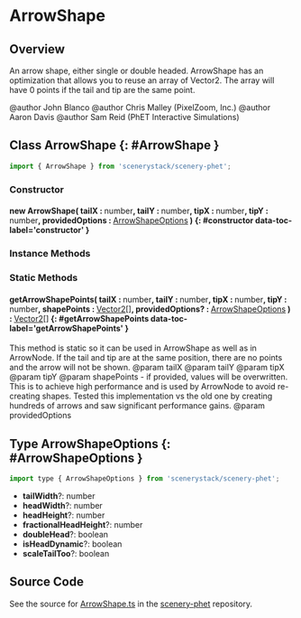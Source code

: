 # ArrowShape

## Overview

An arrow shape, either single or double headed.
ArrowShape has an optimization that allows you to reuse an array of Vector2.
The array will have 0 points if the tail and tip are the same point.

@author John Blanco
@author Chris Malley (PixelZoom, Inc.)
@author Aaron Davis
@author Sam Reid (PhET Interactive Simulations)

## Class ArrowShape {: #ArrowShape }


```js
import { ArrowShape } from 'scenerystack/scenery-phet';
```
### Constructor

#### new ArrowShape( tailX : <span style="font-weight: 400;"><span style="color: hsla(calc(var(--md-hue) + 180deg),80%,40%,1);">number</span></span>, tailY : <span style="font-weight: 400;"><span style="color: hsla(calc(var(--md-hue) + 180deg),80%,40%,1);">number</span></span>, tipX : <span style="font-weight: 400;"><span style="color: hsla(calc(var(--md-hue) + 180deg),80%,40%,1);">number</span></span>, tipY : <span style="font-weight: 400;"><span style="color: hsla(calc(var(--md-hue) + 180deg),80%,40%,1);">number</span></span>, providedOptions : <span style="font-weight: 400;">[ArrowShapeOptions](../scenery-phet/ArrowShape.md#ArrowShapeOptions)</span> ) {: #constructor data-toc-label='constructor' }

### Instance Methods



### Static Methods

#### getArrowShapePoints( tailX : <span style="font-weight: 400;"><span style="color: hsla(calc(var(--md-hue) + 180deg),80%,40%,1);">number</span></span>, tailY : <span style="font-weight: 400;"><span style="color: hsla(calc(var(--md-hue) + 180deg),80%,40%,1);">number</span></span>, tipX : <span style="font-weight: 400;"><span style="color: hsla(calc(var(--md-hue) + 180deg),80%,40%,1);">number</span></span>, tipY : <span style="font-weight: 400;"><span style="color: hsla(calc(var(--md-hue) + 180deg),80%,40%,1);">number</span></span>, shapePoints : <span style="font-weight: 400;">[Vector2](../dot/Vector2.md)[]</span>, providedOptions? : <span style="font-weight: 400;">[ArrowShapeOptions](../scenery-phet/ArrowShape.md#ArrowShapeOptions)</span> ) : <span style="font-weight: 400;">[Vector2](../dot/Vector2.md)[]</span> {: #getArrowShapePoints data-toc-label='getArrowShapePoints' }

This method is static so it can be used in ArrowShape as well as in ArrowNode.  If the tail and tip are at the
same position, there are no points and the arrow will not be shown.
@param tailX
@param tailY
@param tipX
@param tipY
@param shapePoints - if provided, values will be overwritten. This is to achieve high performance and is used
  by ArrowNode to avoid re-creating shapes. Tested this implementation vs the old one by creating hundreds of
  arrows and saw significant performance gains.
@param providedOptions



## Type ArrowShapeOptions {: #ArrowShapeOptions }


```js
import type { ArrowShapeOptions } from 'scenerystack/scenery-phet';
```
- **tailWidth**?: <span style="color: hsla(calc(var(--md-hue) + 180deg),80%,40%,1);">number</span>
- **headWidth**?: <span style="color: hsla(calc(var(--md-hue) + 180deg),80%,40%,1);">number</span>
- **headHeight**?: <span style="color: hsla(calc(var(--md-hue) + 180deg),80%,40%,1);">number</span>
- **fractionalHeadHeight**?: <span style="color: hsla(calc(var(--md-hue) + 180deg),80%,40%,1);">number</span>
- **doubleHead**?: <span style="color: hsla(calc(var(--md-hue) + 180deg),80%,40%,1);">boolean</span>
- **isHeadDynamic**?: <span style="color: hsla(calc(var(--md-hue) + 180deg),80%,40%,1);">boolean</span>
- **scaleTailToo**?: <span style="color: hsla(calc(var(--md-hue) + 180deg),80%,40%,1);">boolean</span>




## Source Code

See the source for [ArrowShape.ts](https://github.com/phetsims/scenery-phet/blob/main/js/ArrowShape.ts) in the [scenery-phet](https://github.com/phetsims/scenery-phet) repository.
